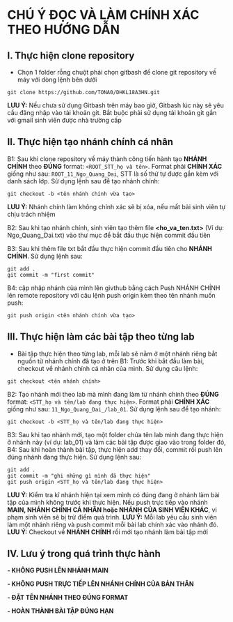# **CHÚ Ý ĐỌC VÀ LÀM CHÍNH XÁC THEO HƯỚNG DẪN**

## I. Thực hiện clone repository

- Chọn 1 folder rỗng chuột phải chọn gitbash để clone git repository về máy với dòng lệnh bên dưới
```
git clone https://github.com/TONA0/DHKL18A3HN.git
```
**LƯU Ý:** Nếu chưa sử dụng Gitbash trên máy bao giờ, Gitbash lúc này sẽ yêu cầu đăng nhập vào tài khoản git. Bắt buộc phải sử dụng tài khoản git gắn với gmail sinh viên được nhà trường cấp

## II. Thực hiện tạo nhánh chính cá nhân

B1: Sau khi clone repository về máy thành công tiến hành tạo **NHÁNH CHÍNH** theo **ĐÚNG** format: ```<ROOT_STT_họ và tên>```. Format phải **CHÍNH XÁC** giống như sau: ```ROOT_11_Ngo_Quang_Dai```, STT là số thứ tự được gắn kèm với danh sách lớp. Sử dụng lệnh sau để tạo nhánh chính:
```
git checkout -b <tên nhánh chính vừa tạo>
```
**LƯU Ý:** Nhánh chính làm không chính xác sẽ bị xóa, nếu mất bài sinh viên tự chịu trách nhiệm

B2: Sau khi tạo nhánh chính, sinh viên tạo thêm file **<ho_va_ten.txt>** (Ví dụ: Ngo_Quang_Dai.txt) vào thư mục để bắt đầu thực hiện commit đầu tiên

B3: Sau khi thêm file txt bắt đầu thực hiện commit đầu tiên cho **NHÁNH CHÍNH**. Sử dụng lệnh sau:
```
git add .
git commit -m "first commit"
```
B4: cập nhập nhánh của mình lên givthub bằng cách Push NHÁNH CHÍNH lên remote repository với câu lệnh push origin kèm theo tên nhánh muốn push:
```
git push origin <tên nhánh chính vừa tạo>
```
## III. Thực hiện làm các bài tập theo từng lab

- Bài tập thực hiện theo từng lab, mỗi lab sẽ nằm ở một nhánh riêng bắt nguồn từ nhánh chính đã tạo ở trên
B1: Trước khi bắt đầu làm bài, checkout về nhánh chính cá nhân của mình. Sử dụng câu lệnh:
```
git checkout <tên nhánh chính>
```
B2: Tạo nhánh mới theo lab mà mình đang làm từ nhánh chính theo **ĐÚNG** format: ```<STT_họ và tên/lab đang thực hiện>```. Format phải **CHÍNH XÁC** giống như sau: ```11_Ngo_Quang_Dai_/lab_01```. Sử dụng lệnh sau để tạo nhánh:
```
git checkout -b <STT_họ và tên/lab đang thực hiện>
```
B3: Sau khi tạo nhánh mới, tạo một folder chứa tên lab mình đang thực hiện ở nhánh này (ví dụ: lab_01) và làm các bài tập được giao vào trong folder đó, B4: Sau khi hoàn thành bài tập, thực hiện add thay đổi, commit rồi push lên đúng nhánh đang thực hiện. Sử dụng lệnh sau:
```
git add .
git commit -m "ghi những gì mình đã thực hiện"
git push origin <STT_họ và tên/lab đang thực hiện>
```
**LƯU Ý:** Kiểm tra kĩ nhánh hiện tại xem mình có đúng đang ở nhánh làm bài tập của mình không trước khi thực hiện. Nếu push trực tiếp vào nhánh **MAIN, NHÁNH CHÍNH CÁ NHÂN hoặc NHÁNH CỦA SINH VIÊN KHÁC**, vi phạm sinh viên sẽ bị trừ điểm quá trình.
**LƯU Ý:** Mỗi lab yêu cầu sinh viên làm một nhánh riêng và push commit mỗi bài lab chính xác vào nhánh đó. 
**LƯU Ý:** Checkout về **NHÁNH CHÍNH** rồi mới tạo nhánh làm bài tập mới

## IV. Lưu ý trong quá trình thực hành
**- KHÔNG PUSH LÊN NHÁNH MAIN**

**- KHÔNG PUSH TRỰC TIẾP LÊN NHÁNH CHÍNH CỦA BẢN THÂN**

**- ĐẶT TÊN NHÁNH THEO ĐÚNG FORMAT**

**- HOÀN THÀNH BÀI TẬP ĐÚNG HẠN**

